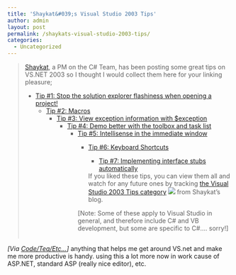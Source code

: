 ```yaml
---
title: 'Shaykat&#039;s Visual Studio 2003 Tips'
author: admin
layout: post
permalink: /shaykats-visual-studio-2003-tips/
categories:
  - Uncategorized
---
```

> <a href="http://weblogs.asp.net/shaykatc" target=_blank>Shaykat</a>, a PM on the C# Team, has been posting some great tips on VS.NET 2003 so I thought I would collect them here for your linking pleasure;
> 
>   * <a href="http://weblogs.asp.net/shaykatc/archive/2004/02/13/72703.aspx" target=_blank>Tip #1: Stop the solution explorer flashiness when opening a project!</a> 
>       * <a href="http://weblogs.asp.net/shaykatc/archive/2004/02/18/75736.aspx" target=_blank>Tip #2: Macros</a> 
>           * <a href="http://weblogs.asp.net/shaykatc/archive/2004/02/20/77214.aspx" target=_blank>Tip #3: View exception information with $exception</a> 
>               * <a href="http://weblogs.asp.net/shaykatc/archive/2004/02/27/81117.aspx" target=_blank>Tip #4: Demo better with the toolbox and task list</a> 
>                   * <a href="http://weblogs.asp.net/shaykatc/archive/2004/03/01/82455.aspx" target=_blank>Tip #5: Intellisense in the immediate window</a> 
>                       * <a href="http://weblogs.asp.net/shaykatc/archive/2004/03/04/83993.aspx" target=_blank>Tip #6: Keyboard Shortcuts</a> 
>                           * <a href="http://weblogs.asp.net/shaykatc/archive/2004/03/10/87582.aspx" target=_blank>Tip #7: Implementing interface stubs automatically</a> </ul> 
>                         If you liked these tips, you can view them all and watch for any future ones by tracking <a href="http://weblogs.asp.net/shaykatc/category/3661.aspx" target=_blank>the Visual Studio 2003 Tips category</a> <a href="http://weblogs.asp.net/shaykatc/category/3661.aspx/rss" target=_blank><img src="http://msdn.microsoft.com/nodehomes/graphics/rss_button.gif" border=0></a> from Shaykat&#8217;s blog. 
>                         
>                         [Note: Some of these apply to Visual Studio in general, and therefore include C# and VB development, but some are specific to C#&#8230;. sorry!]
>                         
>                         <img src ="http://blogs.msdn.com/duncanma/aggbug/89281.aspx" width = "1" height = "1" /></blockquote> 
>                         
>                         *[Via [Code/Tea/Etc&#8230;][1]]* anything that helps me get around VS.net and make me more productive is handy. using this a lot more now in work cause of ASP.NET, standard ASP (really nice editor), etc.

 [1]: http://blogs.msdn.com/duncanma/archive/2004/03/14/89281.aspx